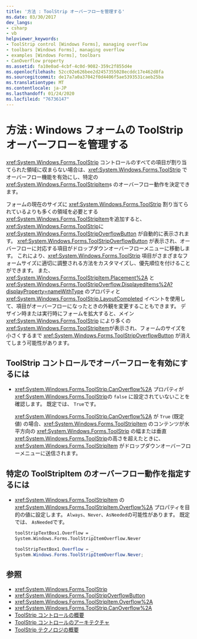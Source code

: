```yaml
---
title: '方法 : ToolStrip オーバーフローを管理する'
ms.date: 03/30/2017
dev_langs:
- csharp
- vb
helpviewer_keywords:
- ToolStrip control [Windows Forms], managing overflow
- toolbars [Windows Forms], managing overflow
- examples [Windows Forms], toolbars
- CanOverflow property
ms.assetid: fa10e0ad-4cbf-4c0d-9082-359c2f855d4e
ms.openlocfilehash: 52cc02e626bee2d2457355028ecddc17e462d8fa
ms.sourcegitcommit: de17a7a0a37042f0d4406f5ae5393531caeb25ba
ms.translationtype: MT
ms.contentlocale: ja-JP
ms.lasthandoff: 01/24/2020
ms.locfileid: "76736147"
---
```

# <a name="how-to-manage-toolstrip-overflow-in-windows-forms"></a>方法 : Windows フォームの ToolStrip オーバーフローを管理する

<xref:System.Windows.Forms.ToolStrip> コントロールのすべての項目が割り当てられた領域に収まらない場合は、<xref:System.Windows.Forms.ToolStrip> でオーバーフロー機能を有効にし、特定の <xref:System.Windows.Forms.ToolStripItem>s のオーバーフロー動作を決定できます。

フォームの現在のサイズに <xref:System.Windows.Forms.ToolStrip> 割り当てられているよりも多くの領域を必要とする <xref:System.Windows.Forms.ToolStripItem>を追加すると、<xref:System.Windows.Forms.ToolStrip>に <xref:System.Windows.Forms.ToolStripOverflowButton> が自動的に表示されます。 <xref:System.Windows.Forms.ToolStripOverflowButton> が表示され、オーバーフローに対応する項目がドロップダウンオーバーフローメニューに移動します。 これにより、<xref:System.Windows.Forms.ToolStrip> 項目がさまざまなフォームサイズに適切に調整される方法をカスタマイズし、優先順位を付けることができます。 また、<xref:System.Windows.Forms.ToolStripItem.Placement%2A> と <xref:System.Windows.Forms.ToolStripOverflow.DisplayedItems%2A?displayProperty=nameWithType> のプロパティと <xref:System.Windows.Forms.ToolStrip.LayoutCompleted> イベントを使用して、項目がオーバーフローになったときの外観を変更することもできます。 デザイン時または実行時にフォームを拡大すると、メイン <xref:System.Windows.Forms.ToolStrip> により多くの <xref:System.Windows.Forms.ToolStripItem>が表示され、フォームのサイズを小さくするまで <xref:System.Windows.Forms.ToolStripOverflowButton> が消えてしまう可能性があります。

## <a name="to-enable-overflow-on-a-toolstrip-control"></a>ToolStrip コントロールでオーバーフローを有効にするには

- <xref:System.Windows.Forms.ToolStrip.CanOverflow%2A> プロパティが <xref:System.Windows.Forms.ToolStrip>の `false` に設定されていないことを確認します。 既定では、 `True`です。

     <xref:System.Windows.Forms.ToolStrip.CanOverflow%2A> が `True` (既定値) の場合、<xref:System.Windows.Forms.ToolStripItem> のコンテンツが水平方向の <xref:System.Windows.Forms.ToolStrip> の幅または垂直 <xref:System.Windows.Forms.ToolStrip>の高さを超えたときに、<xref:System.Windows.Forms.ToolStripItem> がドロップダウンオーバーフローメニューに送信されます。

## <a name="to-specify-overflow-behavior-of-a-specific-toolstripitem"></a>特定の ToolStripItem のオーバーフロー動作を指定するには

- <xref:System.Windows.Forms.ToolStripItem> の <xref:System.Windows.Forms.ToolStripItem.Overflow%2A> プロパティを目的の値に設定します。 `Always`、`Never`、`AsNeeded`の可能性があります。 既定では、 `AsNeeded`です。

    ```vb
    toolStripTextBox1.Overflow = _
    System.Windows.Forms.ToolStripItemOverflow.Never
    ```

    ```csharp
    toolStripTextBox1.Overflow = _
    System.Windows.Forms.ToolStripItemOverflow.Never;
    ```

## <a name="see-also"></a>参照

- <xref:System.Windows.Forms.ToolStrip>
- <xref:System.Windows.Forms.ToolStripOverflowButton>
- <xref:System.Windows.Forms.ToolStripItem.Overflow%2A>
- <xref:System.Windows.Forms.ToolStrip.CanOverflow%2A>
- [ToolStrip コントロールの概要](toolstrip-control-overview-windows-forms.md)
- [ToolStrip コントロールのアーキテクチャ](toolstrip-control-architecture.md)
- [ToolStrip テクノロジの概要](toolstrip-technology-summary.md)
